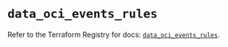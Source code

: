# `data_oci_events_rules`

Refer to the Terraform Registry for docs: [`data_oci_events_rules`](https://registry.terraform.io/providers/hashicorp/oci/7.19.0/docs/data-sources/events_rules).
